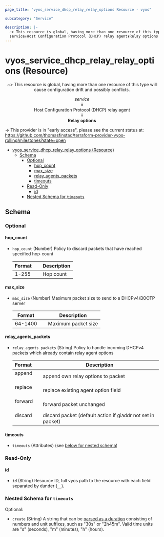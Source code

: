 ```yaml
---
page_title: "vyos_service_dhcp_relay_relay_options Resource - vyos"

subcategory: "Service"

description: |-
  ~> This resource is global, having more than one resource of this type will cause configuration drift and possibly conflicts.
  service⯯Host Configuration Protocol (DHCP) relay agent⯯Relay options
---
```


# vyos_service_dhcp_relay_relay_options (Resource)
<center>

~> This resource is global, having more than one resource of this type will cause configuration drift and possibly conflicts.

*service*  
⯯  
Host Configuration Protocol (DHCP) relay agent  
⯯  
**Relay options**


</center>

-> This provider is in "early access", please see the current status at: https://github.com/thomasfinstad/terraform-provider-vyos-rolling/milestones?state=open

<!--TOC-->

- [vyos_service_dhcp_relay_relay_options (Resource)](#vyos_service_dhcp_relay_relay_options-resource)
  - [Schema](#schema)
    - [Optional](#optional)
      - [hop_count](#hop_count)
      - [max_size](#max_size)
      - [relay_agents_packets](#relay_agents_packets)
      - [timeouts](#timeouts)
    - [Read-Only](#read-only)
      - [id](#id)
    - [Nested Schema for `timeouts`](#nested-schema-for-timeouts)

<!--TOC-->

<!-- schema generated by tfplugindocs -->
## Schema

### Optional

#### hop_count
- `hop_count` (Number) Policy to discard packets that have reached specified hop-count

    |  Format  &emsp;|  Description  |
    |----------|---------------|
    |  1-255   &emsp;|  Hop count    |
#### max_size
- `max_size` (Number) Maximum packet size to send to a DHCPv4/BOOTP server

    |  Format   &emsp;|  Description          |
    |-----------|-----------------------|
    |  64-1400  &emsp;|  Maximum packet size  |
#### relay_agents_packets
- `relay_agents_packets` (String) Policy to handle incoming DHCPv4 packets which already contain relay agent options

    |  Format   &emsp;|  Description                                                  |
    |-----------|---------------------------------------------------------------|
    |  append   &emsp;|  append own relay options to packet                           |
    |  replace  &emsp;|  replace existing agent option field                          |
    |  forward  &emsp;|  forward packet unchanged                                     |
    |  discard  &emsp;|  discard packet (default action if giaddr not set in packet)  |
#### timeouts
- `timeouts` (Attributes) (see [below for nested schema](#nestedatt--timeouts))

### Read-Only

#### id
- `id` (String) Resource ID, full vyos path to the resource with each field separated by dunder (`__`).

<a id="nestedatt--timeouts"></a>
### Nested Schema for `timeouts`

Optional:

- `create` (String) A string that can be [parsed as a duration](https://pkg.go.dev/time#ParseDuration) consisting of numbers and unit suffixes, such as &#34;30s&#34; or &#34;2h45m&#34;. Valid time units are &#34;s&#34; (seconds), &#34;m&#34; (minutes), &#34;h&#34; (hours).
